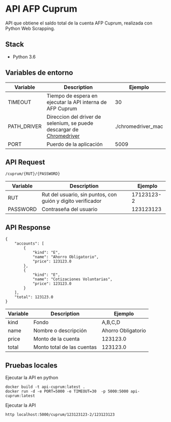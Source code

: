 # API AFP Cuprum
API que obtiene el saldo total de la cuenta AFP Cuprum, realizada con Python Web Scrapping.

## Stack

 - Python 3.6
 
## Variables de entorno

| Variable      | Description | Ejemplo|
| ----------- | ----------- |----------|
| TIMEOUT      | Tiempo de espera en ejecutar la API interna de AFP Cuprum| 30 |
| PATH_DRIVER   | Direccion del driver de selenium, se puede descargar de [Chromedriver](https://chromedriver.chromium.org/)       |./chromedriver_mac|
| PORT   | Puerdo de la aplicación |5009|


## API Request

    /cuprum/{RUT}/{PASSWORD}

| Variable      | Description | Ejemplo|
| ----------- | ----------- |----------|
| RUT      | Rut del usuario, sin puntos, con guión y digito verificador| 17123123-2 |
| PASSWORD   | Contraseña del usuario | 123123123|

## API Response
    {
        "accounts": [
            {
                "kind": "E",
                "name": "Ahorro Obligatorio",
                "price": 123123.0
            },
            {
                "kind": "E",
                "name": "Cotizaciones Voluntarias",
                "price": 123123.0
            }
        ],
        "total": 123123.0
    }

| Variable      | Description | Ejemplo|
| ----------- | ----------- |----------|
| kind      | Fondo | A,B,C,D |
| name   | Nombre o descripción | Ahorro Obligatorio|
| price   | Monto de la cuenta | 123123.0|
| total   | Monto total de las cuentas | 123123.0|



## Pruebas locales

Ejecutar la API en python

    docker build -t api-cuprum:latest .
    docker run -d -e PORT=5000 -e TIMEOUT=30  -p 5000:5000 api-cuprum:latest
Ejecutar la API

    http localhost:5000/cuprum/123123123-2/123123123